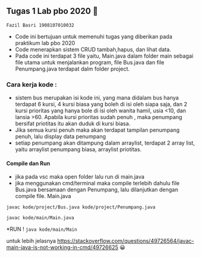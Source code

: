 ## Tugas 1 Lab pbo 2020 :bus:

```Fazil Basri 1908107010032```

- Code ini bertujuan untuk memenuhi tugas yang diberikan pada praktikum lab pbo 2020
- Code menerapkan sistem CRUD tambah,hapus, dan lihat data.
- Pada code ini terdapat 3 file yaitu, Main.java dalam folder main sebagai file utama untuk menjalankan program, file Bus.java dan file Penumpang.java 
   terdapat dalm folder project.

### Cara kerja kode :
- sistem bus merupakan isi kode ini, yang mana didalam bus hanya terdapat 6 kursi, 4 kursi biasa yang boleh di isi oleh siapa saja, 
  dan 2 kursi prioritas yang hanya bole di isi oleh wanita hamil, usia <10, dan lansia >60.
  Apabila kursi prioritas sudah penuh , maka penumpang bersifat priotitas itu akan duduk di kursi biasa.
- Jika semua kursi penuh maka akan terdapat tampilan penumpang penuh, lalu display data penumpang
- setiap penumpang akan ditampung dalam arraylist, terdapat 2 array list, yaitu arraylist penumpang biasa, arraylist priotitas.

#### Compile dan Run
- jika pada vsc maka open folder lalu run di main.java
- jika menggunakan cmd/terminal maka compile terlebih dahulu file Bus.java bersamaan dengan Penumpang, 
  lalu dilanjutkan dengan compile file. Main.java
 
 ```javac kode/project/Bus.java kode/project/Penumpang.java```
 
 ```javac kode/main/Main.java```
 
 *RUN !
 ```java kode/main/Main```
 
 untuk lebih jelasnya https://stackoverflow.com/questions/49726564/javac-main-java-is-not-working-in-cmd/49726625  :grinning:

